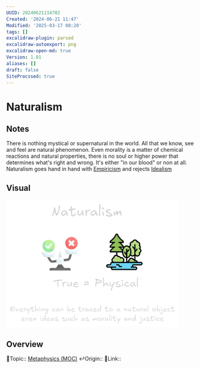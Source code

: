 ```yaml
---
UUID: 20240621114702
Created: '2024-06-21 11:47'
Modified: '2025-03-17 08:20'
tags: []
excalidraw-plugin: parsed
excalidraw-autoexport: png
excalidraw-open-md: true
Version: 1.01
aliases: []
draft: false
SiteProcssed: true
---
```


# Naturalism

## Notes

There is nothing mystical or supernatural in the world. All that we know, see and feel are natural phenomenon. Even morality is a matter of chemical reactions and natural properties, there is no soul or higher power that determines what's right and wrong. It's either "in our blood" or non at all. Naturalism goes hand in hand with [Empiricism](/notes/empiricism.md) and rejects [Idealism](/notes/idealism.md)

## Visual

![Naturalism.webp](/notes/naturalism.webp)

## Overview
🔼Topic:: [Metaphysics (MOC)](/mocs/metaphysics-moc.md)
↩️Origin::
🔗Link::

